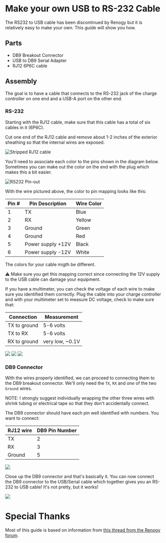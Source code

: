# Make your own USB to RS-232 Cable

The RS232 to USB cable has been discontinued by Renogy but it is relatively easy to make your own. This guide will show you how.

## Parts
- DB9 Breakout Connector
- USB to DB9 Serial Adapter
- RJ12 6P6C cable

## Assembly

The goal is to have a cable that connects to the RS-232 jack of the charge controller on one end and a USB-A port on the other end.

### RS-232

Starting with the RJ12 cable, make sure that this cable has a total of six cables in it (6P6C).

Cut one end of the RJ12 cable and remove about 1-2 inches of the exterior sheathing so that the internal wires are exposed.

![Stripped RJ12 cable](images/rj12_internal_wires.jpeg)

You'll need to associate each color to the pins shown in the diagram below. Sometimes you can make out the color on the end with the plug which makes this a bit easier.

![RS232 Pin-out](images/rj12_pinout.png)

With the wire pictured above, the color to pin mapping looks like this:

| Pin # | Pin Description | Wire Color |
|--|--|--|
| 1 | TX | Blue |
| 2 | RX | Yellow |
| 3 | Ground | Green |
| 4 | Ground | Red |
| 5 | Power supply +12V | Black |
| 6 | Power supply -12V | White |

The colors for your cable migth be different.

⚠️ Make sure you get this mapping correct since connecting the 12V supply to the USB cable can damage your equipment.

If you have a multimeter, you can check the voltage of each wire to make sure you identified them correctly. Plug the cable into your charge controller and with your multimeter set to measure DC voltage, check to make sure that:

| Connection | Measurement |
|--|--|
| TX to ground | 5-6 volts |
| TX to RX | 5-6 volts |
| RX to ground | very low, ~0.1V |

![](images/tx_to_gnd.jpeg)
![](images/rx_to_gnd.jpeg)
![](images/tx_to_rx.jpeg)

### DB9 Connector

With the wires properly identified, we can proceed to connecting them to the DB9 breakout connector. We'll only need the `TX`, `RX` and _one_ of the two `Ground` wires.

NOTE: I strongly suggest individually wrapping the other three wires with shrink tubing or electrical tape so that they don't accidentally connect.

The DB9 connector should have each pin well identified with numbers. You want to connect:

| RJ12 wire | DB9 Pin Number |
|--|--|
| TX | 2 |
| RX | 3 |
| Ground | 5 |

![](images/DB9_pinout.jpeg)

Close up the DB9 connector and that's basically it. You can now connect the DB9 connector to the USB/Serial cable which together gives you an RS-232 to USB cable! It's not pretty, but it works!

![](images/complete_cable.jpeg)

# Special Thanks

Most of this guide is based on information from [this thread from the Renogy forum](https://renogy.boards.net/thread/535/using-rj11-cable-connect-raspberry).



